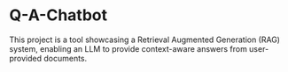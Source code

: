 # Q-A-Chatbot
This project is a tool showcasing a Retrieval Augmented Generation (RAG) system, enabling an LLM to provide context-aware answers from user-provided documents.
